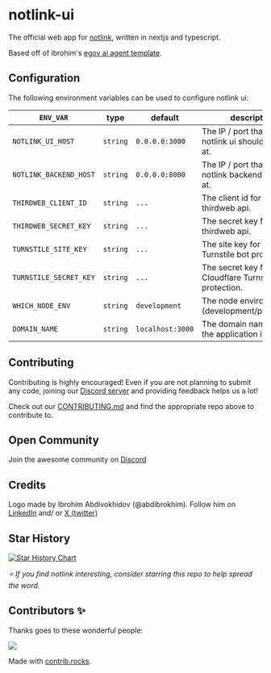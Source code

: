 # notlink-ui

The official web app for [notlink](https://github.com/abdibrokhim/notlink), written in nextjs and typescript.

Based off of ibrohim's [egov ai agent template](https://github.com/abdibrokhim/egovagent-ui).

## Configuration

The following environment variables can be used to configure notlink ui:

| `ENV_VAR`                      | type     | default          | description                                                                         |
| ------------------------------ | -------- | ---------------- | ----------------------------------------------------------------------------------- |
| `NOTLINK_UI_HOST`              | `string` | `0.0.0.0:3000`   | The IP / port that the notlink ui should be hosted at.                              |
| `NOTLINK_BACKEND_HOST`         | `string` | `0.0.0.0:8000`   | The IP / port that the notlink backend is hosted at.                                |
| `THIRDWEB_CLIENT_ID`           | `string` | `...`            | The client id for the thirdweb api.                                                 |
| `THIRDWEB_SECRET_KEY`          | `string` | `...`            | The secret key for the thirdweb api.                                                |
| `TURNSTILE_SITE_KEY`           | `string` | `...`            | The site key for Cloudflare Turnstile bot protection.                               |
| `TURNSTILE_SECRET_KEY`         | `string` | `...`            | The secret key for Cloudflare Turnstile bot protection.                             |
| `WHICH_NODE_ENV`               | `string` | `development`     | The node environment (development/production).                                       |
| `DOMAIN_NAME`                  | `string` | `localhost:3000`  | The domain name where the application is hosted.                                    |

## Contributing

Contributing is highly encouraged!
Even if you are not planning to submit any code, joining our [Discord server](https://discord.gg/nUdcd9p8Ae) and providing feedback helps us a lot!

Check out our [CONTRIBUTING.md](./CONTRIBUTING.md) and find the appropriate repo above to contribute to.

## Open Community

Join the awesome community on [Discord](https://discord.gg/nUdcd9p8Ae)

## Credits

Logo made by Ibrohim Abdivokhidov (@abdibrokhim). Follow him on [LinkedIn](https://www.linkedin.com/in/abdibrokhim/) and/ or [X (twitter)](https://twitter.com/abdibrokhim)

## Star History

[![Star History Chart](https://api.star-history.com/svg?repos=abdibrokhim/notlink&type=Date)](https://star-history.com/#abdibrokhim/notlink&Date)

*⭐ If you find notlink interesting, consider starring this repo to help spread the word.*

## Contributors ✨

Thanks goes to these wonderful people:

<a href="https://github.com/abdibrokhim/notlink/graphs/contributors">
  <img src="https://contrib.rocks/image?repo=abdibrokhim/notlink" />
</a>

Made with [contrib.rocks](https://contrib.rocks).